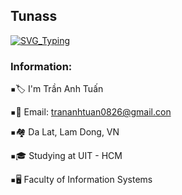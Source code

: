 ## Tunass

[![SVG_Typing](https://readme-typing-svg.herokuapp.com/?lines=Hello%2C+I+am+Tuấn+as+Tunass;Student+at+UIT-HCM+%E2%9D%A4%EF%B8%8F)](https://github.com/Tunass)

<h3 align="left">Information:</h3>
 
<kbd>▪️</kbd>🏷️ I'm Trần Anh Tuấn 

<kbd>▪️</kbd>📨 Email: trananhtuan0826@gmail.con

<kbd>▪️</kbd>🏘️ Da Lat, Lam Dong, VN

<kbd>▪️</kbd>🎓 Studying at UIT - HCM 

<kbd>▪️</kbd>🖥️ Faculty of Information Systems